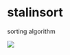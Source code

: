 # stalinsort
sorting algorithm

![](https://66.media.tumblr.com/46a995335feae5ba27024dbb254cdb0f/tumblr_pm1n8hMiyC1trunkfo1_540.jpg)

